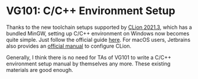 # VG101: C/C++ Environment Setup

Thanks to the new toolchain setups supported by [CLion 2021.3](https://www.jetbrains.com/clion/whatsnew/#scope-2021-3-toolchains), which has a bundled MinGW, setting up C/C++ environment on Windows now becomes quite simple. Just follow the official guide [here](https://www.jetbrains.com/help/clion/quick-tutorial-on-configuring-clion-on-windows.html#MinGW). For macOS users, Jetbrains also provides an [official manual](https://www.jetbrains.com/help/clion/quick-tutorial-on-configuring-clion-on-macos.html) to configure CLion. 

Generally, I think there is no need for TAs of VG101 to write a C/C++ environment setup manual by themselves any more. These existing materials are good enough.

